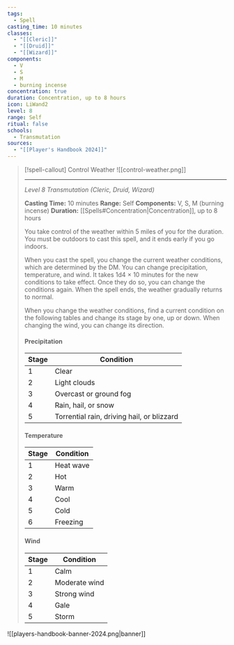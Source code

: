 ```yaml
---
tags:
  - Spell
casting_time: 10 minutes
classes:
  - "[[Cleric]]"
  - "[[Druid]]"
  - "[[Wizard]]"
components:
  - V
  - S
  - M
  - burning incense
concentration: true
duration: Concentration, up to 8 hours
icon: LiWand2
level: 8
range: Self
ritual: false
schools:
  - Transmutation
sources: 
  - "[[Player's Handbook 2024]]"
---
```

>[!spell-callout] Control Weather
>![[control-weather.png]]
>
>---
>_Level 8 Transmutation (Cleric, Druid, Wizard)_
>
>**Casting Time:** 10 minutes
>**Range:** Self
>**Components:** V, S, M (burning incense)
>**Duration:** [[Spells#Concentration\|Concentration]], up to 8 hours
>
>You take control of the weather within 5 miles of you for the duration. You must be outdoors to cast this spell, and it ends early if you go indoors.
>
>When you cast the spell, you change the current weather conditions, which are determined by the DM. You can change precipitation, temperature, and wind. It takes 1d4 × 10 minutes for the new conditions to take effect. Once they do so, you can change the conditions again. When the spell ends, the weather gradually returns to normal.
>
>When you change the weather conditions, find a current condition on the following tables and change its stage by one, up or down. When changing the wind, you can change its direction.
>
>#### Precipitation
>|Stage|Condition|
>|---|---|
>|1|Clear|
>|2|Light clouds|
>|3|Overcast or ground fog|
>|4|Rain, hail, or snow|
>|5|Torrential rain, driving hail, or blizzard|
>
>#### Temperature
>|Stage|Condition|
>|---|---|
>|1|Heat wave|
>|2|Hot|
>|3|Warm|
>|4|Cool|
>|5|Cold|
>|6|Freezing|
>
>#### Wind
>|Stage|Condition|
>|---|---|
>|1|Calm|
>|2|Moderate wind|
>|3|Strong wind|
>|4|Gale|
>|5|Storm|


![[players-handbook-banner-2024.png|banner]]